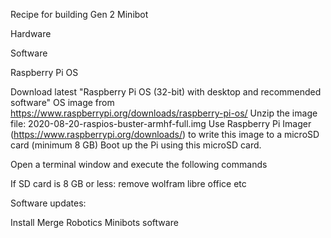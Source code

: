 Recipe for building Gen 2 Minibot

Hardware

Software

Raspberry Pi OS

Download latest "Raspberry Pi OS (32-bit) with desktop and recommended software" OS image from https://www.raspberrypi.org/downloads/raspberry-pi-os/
Unzip the image file: 2020-08-20-raspios-buster-armhf-full.img
Use Raspberry Pi Imager (https://www.raspberrypi.org/downloads/) to write this image to a microSD card (minimum 8 GB)
Boot up the Pi using this microSD card.

Open a terminal window and execute the following commands

If SD card is 8 GB or less:
remove wolfram libre office etc

Software updates:

Install Merge Robotics Minibots software

